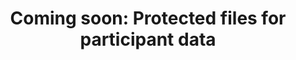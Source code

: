 ---
layout: page
title:  "Coming soon: Protected files for participant data"
lang: en
category: "Tools"
permalink: "/protected-files/"
trans_url: "/fr-needed/"
---